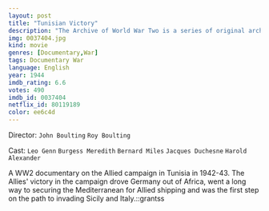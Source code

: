 ```yaml
---
layout: post
title: "Tunisian Victory"
description: "The Archive of World War Two is a series of original archive documentaries filmed under actual battle conditions by service and newsreel cameramen attached to American, British, French, Russian and enemy forces. NTSC - Black & White - 74 minutes.."
img: 0037404.jpg
kind: movie
genres: [Documentary,War]
tags: Documentary War 
language: English
year: 1944
imdb_rating: 6.6
votes: 490
imdb_id: 0037404
netflix_id: 80119189
color: ee6c4d
---
```

Director: `John Boulting` `Roy Boulting`  

Cast: `Leo Genn` `Burgess Meredith` `Bernard Miles` `Jacques Duchesne` `Harold Alexander` 

A WW2 documentary on the Allied campaign in Tunisia in 1942-43. The Allies' victory in the campaign drove Germany out of Africa, went a long way to securing the Mediterranean for Allied shipping and was the first step on the path to invading Sicily and Italy.::grantss